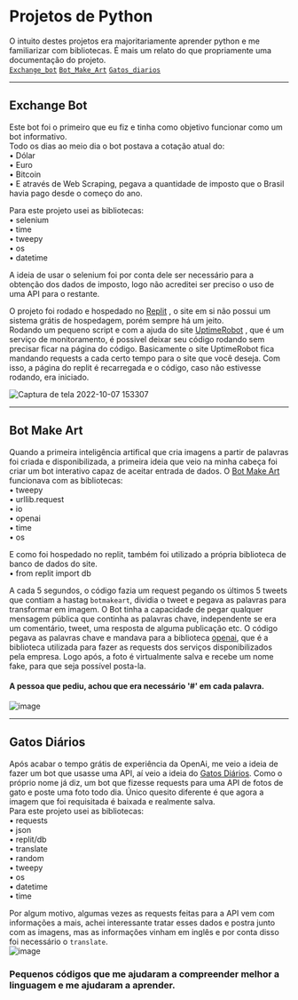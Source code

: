 # Projetos de Python
O intuito destes projetos era majoritariamente aprender python e me familiarizar com bibliotecas. É mais um relato do que propriamente uma documentação do projeto.
<br>
<a href='https://github.com/dudrt/Twitter_Bot/blob/main/README.md#exchange-bot'>`Exchange_bot`</a>
<a href='https://github.com/dudrt/Twitter_Bot/blob/main/README.md#bot-make-art'>`Bot_Make_Art`</a>
<a href='https://github.com/dudrt/Twitter_Bot/blob/main/README.md#gatos-diários'>`Gatos_diarios`</a>

<hr>

## <div id="ex">Exchange Bot</div>

Este bot foi o primeiro que eu fiz e tinha como objetivo funcionar como um bot informativo.<br>
Todo os dias ao meio dia o bot postava a cotação atual do: <br>
• Dólar <br>
• Euro <br>
• Bitcoin <br>
• E através de Web Scraping, pegava a quantidade de imposto que o Brasil havia pago desde o começo do ano. <br>

Para este projeto usei as bibliotecas: <br>
• selenium <br>
• time <br>
• tweepy <br>
• os <br>
• datetime <br>

A ideia de usar o selenium foi por conta dele ser necessário para a obtenção dos dados de imposto, logo não acreditei ser preciso o uso de uma API para o restante. <br>

O projeto foi rodado e hospedado no <a href='https://replit.com/@EduardoRoth1'>Replit</a> , o site em si não possui um sistema grátis de hospedagem, porém sempre há um jeito.<br>
Rodando um pequeno script e com a ajuda do site <a href='https://uptimerobot.com'>UptimeRobot</a> , que é um serviço de monitoramento, é possivel deixar seu código rodando sem precisar ficar na página do código. Basicamente o site UptimeRobot fica mandando requests a cada certo tempo para o site que você deseja. Com isso, a página do replit é recarregada e o código, caso não estivesse rodando, era iniciado.<br>

![Captura de tela 2022-10-07 153307](https://user-images.githubusercontent.com/89606226/217612498-bce515f9-cd5f-4739-9f27-2aabc4414724.png)


<hr>

## <div id="bot">Bot Make Art</div>
 Quando a primeira inteligência artifical que cria imagens a partir de palavras foi criada e disponibilizada, a primeira ideia que veio na minha cabeça foi criar um bot interativo capaz de aceitar entrada de dados.
 O <a href='https://github.com/dudrt/Twitter_Bot/blob/main/bot_make_art.py'>Bot Make Art</a> funcionava com as bibliotecas: <br>
• tweepy <br>
• urllib.request <br>
• io <br>
• openai <br>
• time <br>
• os <br>

E como foi hospedado no replit, também foi utilizado a própria biblioteca de banco de dados do site.<br>
• from replit import db <br>

A cada 5 segundos, o código fazia um request pegando os últimos 5 tweets que contiam a hastag `botmakeart`, dividia o tweet e pegava as palavras para transformar em imagem. 
O Bot tinha a capacidade de pegar qualquer mensagem pública que continha as palavras chave, independente se era um comentário, tweet, uma resposta de alguma publicação etc.
O código pegava as palavras chave e mandava para a biblioteca <a href='https://openai.com'>openai</a>, que é a biblioteca utilizada para fazer as requests dos serviços disponibilizados pela empresa.
Logo após, a foto é virtualmente salva e recebe um nome fake, para que seja possível posta-la.
#### A pessoa que pediu, achou que era necessário '#' em cada palavra.
![image](https://user-images.githubusercontent.com/89606226/217903027-7aa0712a-c30e-43a6-96b0-2429e6d836df.png)

<hr>

## <div id="gato">Gatos Diários</div>

Após acabar o tempo grátis de experiência da OpenAi, me veio a ideia de fazer um bot que usasse uma API, aí veio a ideia do <a href='https://github.com/dudrt/Twitter_Bot/blob/main/gatos_diarios.py'>Gatos Diários</a>.
Como o próprio nome já diz, um bot que fizesse requests para uma API de fotos de gato e poste uma foto todo dia. Único quesito diferente é que agora a imagem que foi requisitada é baixada e realmente salva.<br>
Para este projeto usei as bibliotecas:<br>
• requests <br>
• json <br>
• replit/db <br>
• translate <br>
• random <br>
• tweepy <br>
• os <br>
• datetime <br> 
• time <br>

Por algum motivo, algumas vezes as requests feitas para a API vem com informações a mais, achei interessante tratar esses dados e postra junto com as imagens, mas as informações vinham em inglês e por conta disso foi necessário o `translate`.<br>
![image](https://user-images.githubusercontent.com/89606226/217902538-f093ff24-5f3d-4852-a6f4-3d05fa48f11c.png)

### Pequenos códigos que me ajudaram a compreender melhor a linguagem e me ajudaram a aprender.
